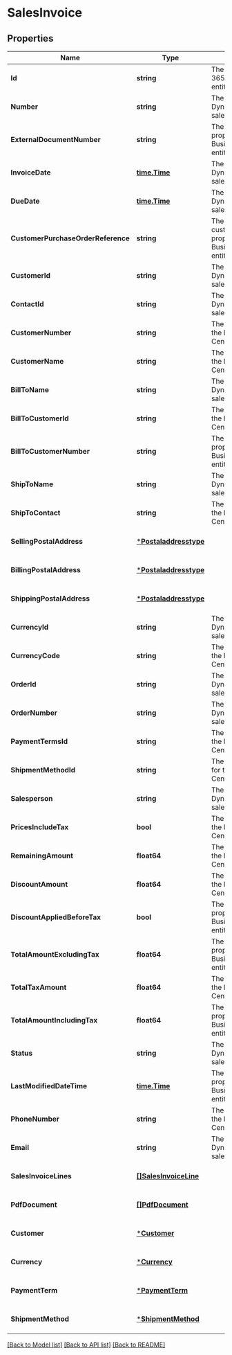 # SalesInvoice

## Properties
Name | Type | Description | Notes
------------ | ------------- | ------------- | -------------
**Id** | **string** | The id property for the Dynamics 365 Business Central salesInvoice entity | [optional] [default to null]
**Number** | **string** | The number property for the Dynamics 365 Business Central salesInvoice entity | [optional] [default to null]
**ExternalDocumentNumber** | **string** | The externalDocumentNumber property for the Dynamics 365 Business Central salesInvoice entity | [optional] [default to null]
**InvoiceDate** | [**time.Time**](time.Time.md) | The invoiceDate property for the Dynamics 365 Business Central salesInvoice entity | [optional] [default to null]
**DueDate** | [**time.Time**](time.Time.md) | The dueDate property for the Dynamics 365 Business Central salesInvoice entity | [optional] [default to null]
**CustomerPurchaseOrderReference** | **string** | The customerPurchaseOrderReference property for the Dynamics 365 Business Central salesInvoice entity | [optional] [default to null]
**CustomerId** | **string** | The customerId property for the Dynamics 365 Business Central salesInvoice entity | [optional] [default to null]
**ContactId** | **string** | The contactId property for the Dynamics 365 Business Central salesInvoice entity | [optional] [default to null]
**CustomerNumber** | **string** | The customerNumber property for the Dynamics 365 Business Central salesInvoice entity | [optional] [default to null]
**CustomerName** | **string** | The customerName property for the Dynamics 365 Business Central salesInvoice entity | [optional] [default to null]
**BillToName** | **string** | The billToName property for the Dynamics 365 Business Central salesInvoice entity | [optional] [default to null]
**BillToCustomerId** | **string** | The billToCustomerId property for the Dynamics 365 Business Central salesInvoice entity | [optional] [default to null]
**BillToCustomerNumber** | **string** | The billToCustomerNumber property for the Dynamics 365 Business Central salesInvoice entity | [optional] [default to null]
**ShipToName** | **string** | The shipToName property for the Dynamics 365 Business Central salesInvoice entity | [optional] [default to null]
**ShipToContact** | **string** | The shipToContact property for the Dynamics 365 Business Central salesInvoice entity | [optional] [default to null]
**SellingPostalAddress** | [***Postaladdresstype**](postaladdresstype.md) |  | [optional] [default to null]
**BillingPostalAddress** | [***Postaladdresstype**](postaladdresstype.md) |  | [optional] [default to null]
**ShippingPostalAddress** | [***Postaladdresstype**](postaladdresstype.md) |  | [optional] [default to null]
**CurrencyId** | **string** | The currencyId property for the Dynamics 365 Business Central salesInvoice entity | [optional] [default to null]
**CurrencyCode** | **string** | The currencyCode property for the Dynamics 365 Business Central salesInvoice entity | [optional] [default to null]
**OrderId** | **string** | The orderId property for the Dynamics 365 Business Central salesInvoice entity | [optional] [default to null]
**OrderNumber** | **string** | The orderNumber property for the Dynamics 365 Business Central salesInvoice entity | [optional] [default to null]
**PaymentTermsId** | **string** | The paymentTermsId property for the Dynamics 365 Business Central salesInvoice entity | [optional] [default to null]
**ShipmentMethodId** | **string** | The shipmentMethodId property for the Dynamics 365 Business Central salesInvoice entity | [optional] [default to null]
**Salesperson** | **string** | The salesperson property for the Dynamics 365 Business Central salesInvoice entity | [optional] [default to null]
**PricesIncludeTax** | **bool** | The pricesIncludeTax property for the Dynamics 365 Business Central salesInvoice entity | [optional] [default to null]
**RemainingAmount** | **float64** | The remainingAmount property for the Dynamics 365 Business Central salesInvoice entity | [optional] [default to null]
**DiscountAmount** | **float64** | The discountAmount property for the Dynamics 365 Business Central salesInvoice entity | [optional] [default to null]
**DiscountAppliedBeforeTax** | **bool** | The discountAppliedBeforeTax property for the Dynamics 365 Business Central salesInvoice entity | [optional] [default to null]
**TotalAmountExcludingTax** | **float64** | The totalAmountExcludingTax property for the Dynamics 365 Business Central salesInvoice entity | [optional] [default to null]
**TotalTaxAmount** | **float64** | The totalTaxAmount property for the Dynamics 365 Business Central salesInvoice entity | [optional] [default to null]
**TotalAmountIncludingTax** | **float64** | The totalAmountIncludingTax property for the Dynamics 365 Business Central salesInvoice entity | [optional] [default to null]
**Status** | **string** | The status property for the Dynamics 365 Business Central salesInvoice entity | [optional] [default to null]
**LastModifiedDateTime** | [**time.Time**](time.Time.md) | The lastModifiedDateTime property for the Dynamics 365 Business Central salesInvoice entity | [optional] [default to null]
**PhoneNumber** | **string** | The phoneNumber property for the Dynamics 365 Business Central salesInvoice entity | [optional] [default to null]
**Email** | **string** | The email property for the Dynamics 365 Business Central salesInvoice entity | [optional] [default to null]
**SalesInvoiceLines** | [**[]SalesInvoiceLine**](salesInvoiceLine.md) |  | [optional] [default to null]
**PdfDocument** | [**[]PdfDocument**](pdfDocument.md) |  | [optional] [default to null]
**Customer** | [***Customer**](customer.md) |  | [optional] [default to null]
**Currency** | [***Currency**](currency.md) |  | [optional] [default to null]
**PaymentTerm** | [***PaymentTerm**](paymentTerm.md) |  | [optional] [default to null]
**ShipmentMethod** | [***ShipmentMethod**](shipmentMethod.md) |  | [optional] [default to null]

[[Back to Model list]](../README.md#documentation-for-models) [[Back to API list]](../README.md#documentation-for-api-endpoints) [[Back to README]](../README.md)

